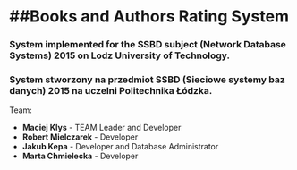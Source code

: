 ##Books and Authors Rating System
===
### System implemented for the SSBD subject (Network Database Systems) 2015 on Lodz University of Technology.

### System stworzony na przedmiot SSBD (Sieciowe systemy baz danych) 2015 na uczelni Politechnika Łódzka.

Team:
* **Maciej Klys** - TEAM Leader and Developer
* **Robert Mielczarek** - Developer
* **Jakub Kepa** - Developer and Database Administrator
* **Marta Chmielecka** - Developer
